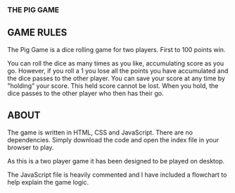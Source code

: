 ### THE PIG GAME

## GAME RULES

The Pig Game is a dice rolling game for two players. First to 100 points win. 

You can roll the dice as many times as you like, accumulating score as you go. However, if you roll a 1 you lose all the points you have accumulated and the dice passes to the other player. You can save your score at any time by "holding" your score. This held score cannot be lost. When you hold, the dice passes to the other player who then has their go.


## ABOUT

The game is written in HTML, CSS and JavaScript. There are no dependencies. Simply download the code and open the index file in your browser to play.

As this is a two player game it has been designed to be played on desktop.

The JavaScript file is heavily commented and I have included a flowchart to help explain the game logic.
